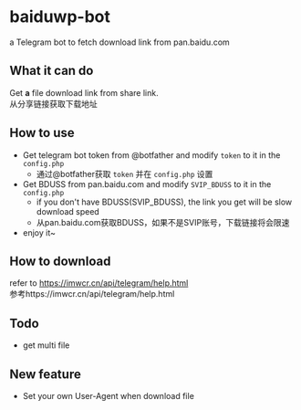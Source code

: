 # baiduwp-bot
a Telegram bot to fetch download link from pan.baidu.com

## What it can do
Get **a** file download link from share link.<br />
从分享链接获取下载地址

## How to use
- Get telegram bot token from @botfather and modify `token` to it in the `config.php`
  - 通过@botfather获取 `token` 并在 `config.php` 设置
- Get BDUSS from pan.baidu.com and modify `SVIP_BDUSS` to it in the `config.php`
  - if you don't have BDUSS(SVIP_BDUSS), the link you get will be slow download speed
  - 从pan.baidu.com获取BDUSS，如果不是SVIP账号，下载链接将会限速
- enjoy it~

## How to download
refer to https://imwcr.cn/api/telegram/help.html<br />
参考https://imwcr.cn/api/telegram/help.html

## Todo
- get multi file

## New feature
- Set your own User-Agent when download file